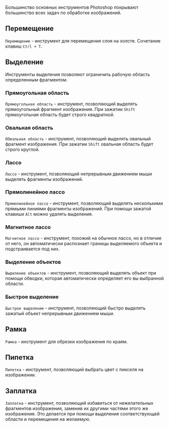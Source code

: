 Большинство основных инструментов Photoshop покрывают большинство всех задач по обработке изображений.

## Перемещение

`Перемещение` - инструмент для перемещения слоя на холсте. Сочетание клавиш `Ctrl + T`.

## Выделение

Инструменты выделения позволяют ограничить рабочую область определенным фрагментом.

### Прямоугольная область

`Прямоугольная область` - инструмент, позволяющий выделять прямоугольный фрагмент изображения. При зажатии `Shift` прямоугольная область будет строго квадратной.

### Овальная область

`ООвальная область` - инструмент, позволяющий выделять овальный фрагмент изображения. При зажатии `Shift` овальная область будет строго круглой.

### Лассо

`Лассо` - инструмент, позволяющий непрерывным движением мыши выделять фрагменты изображений.

### Прямолинейное лассо

`Прямолинейное лассо` - инструмент, позволяющий выделять несколькими прямыми линиями фрагменты изображений. При помощи зажатой клавиши `Alt` можно удалять выделения.

### Магнитное лассо

`Магнитное лассо` - инструмент, похожий на обычное лассо, но в отличие от него, он автоматически распознает границы выделяемого объекта и подстраивается под них.

### Выделение объектов

`Выделение объектов` - инструмент, позволяющий выделять объект при помощи обводки, которая автоматически определяет его вы выбранной области.

### Быстрое выделение

`Быстрое выделение` - инструмент, позволяющий быстро выделять зажатый объект непрерывным движением мыши.

## Рамка

`Рамка` - инструмент для обрезки изображения по краям.

## Пипетка

`Пипетка` - инструмент, позволяющий выбрать цвет с пикселя на изображении.

## Заплатка

`Заплатка` - инструмент, позволяющий избавиться от нежелательных фрагментов изображения, заменив их другими частями этого же изображения. Это делается при помощи выделения соответствующей области и перемещения на желаемую.

